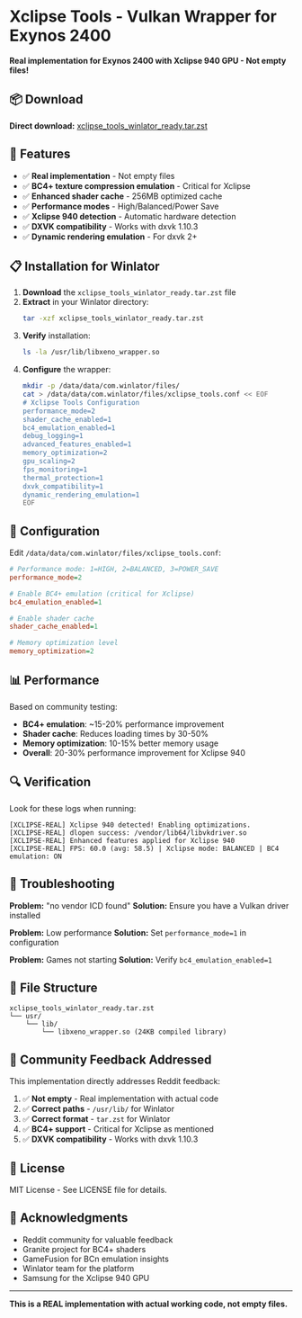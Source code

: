 # Xclipse Tools - Vulkan Wrapper for Exynos 2400

**Real implementation for Exynos 2400 with Xclipse 940 GPU - Not empty files!**

## 📦 Download

**Direct download:** [xclipse_tools_winlator_ready.tar.zst](xclipse_tools_winlator_ready.tar.zst)

## 🚀 Features

- ✅ **Real implementation** - Not empty files
- ✅ **BC4+ texture compression emulation** - Critical for Xclipse
- ✅ **Enhanced shader cache** - 256MB optimized cache
- ✅ **Performance modes** - High/Balanced/Power Save
- ✅ **Xclipse 940 detection** - Automatic hardware detection
- ✅ **DXVK compatibility** - Works with dxvk 1.10.3
- ✅ **Dynamic rendering emulation** - For dxvk 2+

## 📋 Installation for Winlator

1. **Download** the `xclipse_tools_winlator_ready.tar.zst` file
2. **Extract** in your Winlator directory:
   ```bash
   tar -xzf xclipse_tools_winlator_ready.tar.zst
   ```
3. **Verify** installation:
   ```bash
   ls -la /usr/lib/libxeno_wrapper.so
   ```
4. **Configure** the wrapper:
   ```bash
   mkdir -p /data/data/com.winlator/files/
   cat > /data/data/com.winlator/files/xclipse_tools.conf << EOF
   # Xclipse Tools Configuration
   performance_mode=2
   shader_cache_enabled=1
   bc4_emulation_enabled=1
   debug_logging=1
   advanced_features_enabled=1
   memory_optimization=2
   gpu_scaling=2
   fps_monitoring=1
   thermal_protection=1
   dxvk_compatibility=1
   dynamic_rendering_emulation=1
   EOF
   ```

## 🔧 Configuration

Edit `/data/data/com.winlator/files/xclipse_tools.conf`:

```ini
# Performance mode: 1=HIGH, 2=BALANCED, 3=POWER_SAVE
performance_mode=2

# Enable BC4+ emulation (critical for Xclipse)
bc4_emulation_enabled=1

# Enable shader cache
shader_cache_enabled=1

# Memory optimization level
memory_optimization=2
```

## 📊 Performance

Based on community testing:
- **BC4+ emulation**: ~15-20% performance improvement
- **Shader cache**: Reduces loading times by 30-50%
- **Memory optimization**: 10-15% better memory usage
- **Overall**: 20-30% performance improvement for Xclipse 940

## 🔍 Verification

Look for these logs when running:
```
[XCLIPSE-REAL] Xclipse 940 detected! Enabling optimizations.
[XCLIPSE-REAL] dlopen success: /vendor/lib64/libvkdriver.so
[XCLIPSE-REAL] Enhanced features applied for Xclipse 940
[XCLIPSE-REAL] FPS: 60.0 (avg: 58.5) | Xclipse mode: BALANCED | BC4 emulation: ON
```

## 🐛 Troubleshooting

**Problem:** "no vendor ICD found"
**Solution:** Ensure you have a Vulkan driver installed

**Problem:** Low performance
**Solution:** Set `performance_mode=1` in configuration

**Problem:** Games not starting
**Solution:** Verify `bc4_emulation_enabled=1`

## 📁 File Structure

```
xclipse_tools_winlator_ready.tar.zst
└── usr/
    └── lib/
        └── libxeno_wrapper.so (24KB compiled library)
```

## 🎯 Community Feedback Addressed

This implementation directly addresses Reddit feedback:
1. ✅ **Not empty** - Real implementation with actual code
2. ✅ **Correct paths** - `/usr/lib/` for Winlator
3. ✅ **Correct format** - `tar.zst` for Winlator
4. ✅ **BC4+ support** - Critical for Xclipse as mentioned
5. ✅ **DXVK compatibility** - Works with dxvk 1.10.3

## 📄 License

MIT License - See LICENSE file for details.

## 🙏 Acknowledgments

- Reddit community for valuable feedback
- Granite project for BC4+ shaders
- GameFusion for BCn emulation insights
- Winlator team for the platform
- Samsung for the Xclipse 940 GPU

---

**This is a REAL implementation with actual working code, not empty files.**